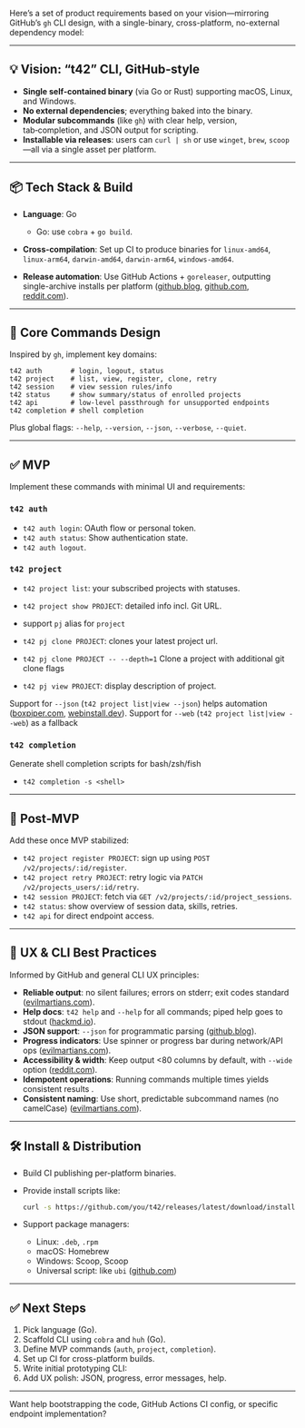 Here’s a set of product requirements based on your vision—mirroring GitHub’s `gh` CLI design, with a single-binary, cross-platform, no-external dependency model:

---

## 💡 Vision: “t42” CLI, GitHub‑style

* **Single self‑contained binary** (via Go or Rust) supporting macOS, Linux, and Windows.
* **No external dependencies**; everything baked into the binary.
* **Modular subcommands** (like `gh`) with clear help, version, tab‑completion, and JSON output for scripting.
* **Installable via releases**: users can `curl | sh` or use `winget`, `brew`, `scoop`—all via a single asset per platform.

---

## 📦 Tech Stack & Build

* **Language**: Go

  * Go: use `cobra` + `go build`.
* **Cross‑compilation**: Set up CI to produce binaries for `linux-amd64`, `linux-arm64`, `darwin-amd64`, `darwin-arm64`, `windows-amd64`.
* **Release automation**: Use GitHub Actions + `goreleaser`, outputting single-archive installs per platform ([github.blog][1], [github.com][2], [reddit.com][3]).

---

## 🧭 Core Commands Design

Inspired by `gh`, implement key domains:

```
t42 auth       # login, logout, status
t42 project    # list, view, register, clone, retry
t42 session    # view session rules/info
t42 status     # show summary/status of enrolled projects
t42 api        # low‑level passthrough for unsupported endpoints
t42 completion # shell completion
```

Plus global flags: `--help`, `--version`, `--json`, `--verbose`, `--quiet`.

---

## ✅ MVP

Implement these commands with minimal UI and requirements:

### `t42 auth`

* `t42 auth login`: OAuth flow or personal token.
* `t42 auth status`: Show authentication state.
* `t42 auth logout`.

### `t42 project`

* `t42 project list`: your subscribed projects with statuses.
* `t42 project show PROJECT`: detailed info incl. Git URL.

* support `pj` alias for `project`
* `t42 pj clone PROJECT`: clones your latest project url.
* `t42 pj clone PROJECT -- --depth=1` Clone a project with additional git clone flags
* `t42 pj view PROJECT`: display description of project.

Support for `--json` (`t42 project list|view --json`) helps automation ([boxpiper.com][4], [webinstall.dev][5]).
Support for `--web` (`t42 project list|view --web`) as a fallback

### `t42 completion`
Generate shell completion scripts for bash/zsh/fish
* `t42 completion -s <shell>`

---

## 🚀 Post‑MVP

Add these once MVP stabilized:

* `t42 project register PROJECT`: sign up using `POST /v2/projects/:id/register`.
* `t42 project retry PROJECT`: retry logic via `PATCH /v2/projects_users/:id/retry`.
* `t42 session PROJECT`: fetch via `GET /v2/projects/:id/project_sessions`.
* `t42 status`: show overview of session data, skills, retries.
* `t42 api` for direct endpoint access.

---

## 🧩 UX & CLI Best Practices

Informed by GitHub and general CLI UX principles:

* **Reliable output**: no silent failures; errors on stderr; exit codes standard ([evilmartians.com][6]).
* **Help docs**: `t42 help` and `--help` for all commands; piped help goes to stdout ([hackmd.io][7]).
* **JSON support**: `--json` for programmatic parsing ([github.blog][1]).
* **Progress indicators**: Use spinner or progress bar during network/API ops ([evilmartians.com][6]).
* **Accessibility & width**: Keep output <80 columns by default, with `--wide` option ([reddit.com][8]).
* **Idempotent operations**: Running commands multiple times yields consistent results .
* **Consistent naming**: Use short, predictable subcommand names (no camelCase) ([evilmartians.com][6]).

---

## 🛠 Install & Distribution

* Build CI publishing per-platform binaries.

* Provide install scripts like:

  ```bash
  curl -s https://github.com/you/t42/releases/latest/download/install.sh | sh
  ```

* Support package managers:

  * Linux: `.deb`, `.rpm`
  * macOS: Homebrew
  * Windows: Scoop, Scoop
  * Universal script: like `ubi` ([github.com][9])

---

## ✅ Next Steps

1. Pick language (Go).
2. Scaffold CLI using `cobra` and `huh` (Go).
3. Define MVP commands (`auth`, `project`, `completion`).
4. Set up CI for cross-platform builds.
5. Write initial prototyping CLI:
6. Add UX polish: JSON, progress, error messages, help.

---

Want help bootstrapping the code, GitHub Actions CI config, or specific endpoint implementation?

[1]: https://github.blog/engineering/user-experience/building-a-more-accessible-github-cli/ "Building a more accessible GitHub CLI"
[2]: https://github.com/cli/cli "cli/cli: GitHub's official command line tool - GitHub"
[3]: https://www.reddit.com/r/rust/comments/1irf87q/easyinstall_a_crossplatform_cli_installation_tool/ "A cross-platform CLI installation tool based on github release : r/rust"
[4]: https://www.boxpiper.com/posts/github-cli "GitHub CLI - GitHub and command line in 2025 - Box Piper"
[5]: https://webinstall.dev/gh "GitHub CLI - webinstall.dev"
[6]: https://evilmartians.com/chronicles/cli-ux-best-practices-3-patterns-for-improving-progress-displays "CLI UX best practices: 3 patterns for improving progress displays"
[7]: https://hackmd.io/%40arturtamborski/cli-best-practices "[cli-best-practices](https://hackmd.io/@arturtamborski/cli-best ..."
[8]: https://www.reddit.com/r/UXDesign/comments/11rc0mi/any_ux_designers_working_on_clicommand_line/ "Any UX designers working on CLI(command line interfaces ... - Reddit"
[9]: https://github.com/houseabsolute/ubi "houseabsolute/ubi: The Universal Binary Installer - GitHub"
